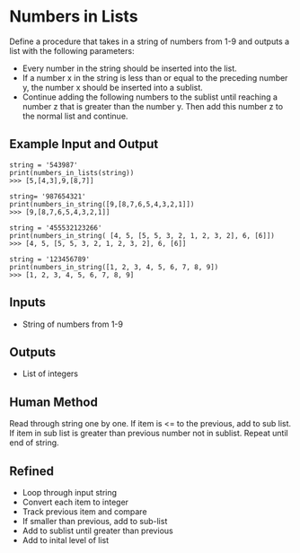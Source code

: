 # Numbers in Lists
Define a procedure that takes in a string of numbers from 1-9 and outputs a list with the following parameters:
* Every number in the string should be inserted into the list. 
* If a number x in the string is less than or equal to the preceding number y, the number x should be inserted into a sublist.
* Continue adding the following numbers to the sublist until reaching a number z that
is greater than the number y. Then add this number z to the normal list and continue.

## Example Input and Output
```
string = '543987'
print(numbers_in_lists(string))
>>> [5,[4,3],9,[8,7]]

string= '987654321'
print(numbers_in_string([9,[8,7,6,5,4,3,2,1]])
>>> [9,[8,7,6,5,4,3,2,1]]

string = '455532123266'
print(numbers_in_string( [4, 5, [5, 5, 3, 2, 1, 2, 3, 2], 6, [6]])
>>> [4, 5, [5, 5, 3, 2, 1, 2, 3, 2], 6, [6]]

string = '123456789'
print(numbers_in_string([1, 2, 3, 4, 5, 6, 7, 8, 9])
>>> [1, 2, 3, 4, 5, 6, 7, 8, 9]
```

## Inputs
* String of numbers from 1-9

## Outputs
* List of integers

## Human Method
Read through string one by one. If item is <= to the previous, add to sub list. If item in sub list is greater than previous number not in sublist. Repeat until end of string.

## Refined
* Loop through input string
* Convert each item to integer
* Track previous item and compare
* If smaller than previous, add to sub-list
* Add to sublist until greater than previous
* Add to inital level of list

